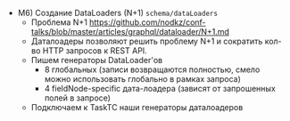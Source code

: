 - M6) Создание DataLoaders (N+1) `schema/dataLoaders`
  - Проблема N+1 <https://github.com/nodkz/conf-talks/blob/master/articles/graphql/dataloader/N+1.md>
  - Даталоадеры позволяют решить проблему N+1 и сократить кол-во HTTP запросов к REST API.
  - Пишем генераторы DataLoader'ов
    - 8 глобальных (записи возвращаются полностью, смело можно использовать глобально в рамках запроса)
    - 4 fieldNode-specific дата-лоадера (зависят от запрошенных полей в запросе)
  - Подключаем к TaskTC наши генераторы даталоадеров
